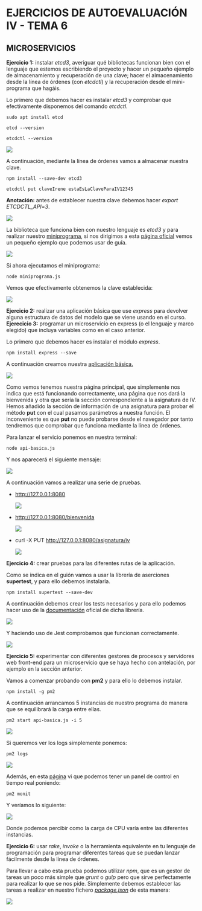 # EJERCICIOS DE AUTOEVALUACIÓN IV - TEMA 6
## MICROSERVICIOS
**Ejercicio 1:** instalar *etcd3*, averiguar qué bibliotecas funcionan bien con el lenguaje que estemos escribiendo el proyecto y hacer un pequeño ejemplo de almacenamiento y recuperación de una clave; hacer el almacenamiento desde la línea de órdenes (con *etcdctl*) y la recuperación desde el mini-programa que hagáis.

Lo primero que debemos hacer es instalar *etcd3* y comprobar que efectivamente disponemos del comando *etcdctl*.

~~~
sudo apt install etcd

etcd --version

etcdctl --version
~~~

![](imagenes/etcd-instalado.png)

A continuación, mediante la línea de órdenes vamos a almacenar nuestra clave.
~~~
npm install --save-dev etcd3

etcdctl put claveIrene estaEsLaClaveParaIV12345
~~~

**Anotación:** antes de establecer nuestra clave debemos hacer *export ETCDCTL_API=3*.

![](imagenes/clave-irene.png)

La biblioteca que funciona bien con nuestro lenguaje es *etcd3* y para realizar nuestro [miniprograma](https://github.com/irenecj/ejercicios-autoevaluacion-IV/blob/main/etcd/miniprograma.js), si nos dirigimos a esta [página oficial](https://www.npmjs.com/package/etcd3) vemos un pequeño ejemplo que podemos usar de guía.

![](imagenes/miniprograma.png)

Si ahora ejecutamos el miniprograma:
~~~
node miniprograma.js
~~~

Vemos que efectivamente obtenemos la clave establecida:

![](imagenes/resultado-clave.png)


**Ejercicio 2:** realizar una aplicación básica que use *express* para devolver alguna estructura de datos del modelo que se viene usando en el curso.
**Ejerecicio 3:** programar un microservicio en express (o el lenguaje y marco elegido) que incluya variables como en el caso anterior.

Lo primero que debemos hacer es instalar el módulo *express*.
~~~
npm install express --save
~~~

A continuación creamos nuestra [aplicación básica.](https://github.com/irenecj/ejercicios-autoevaluacion-IV/blob/main/TEMA6/express/api-basica.js)

![](imagenes/apiBasica.png)

Como vemos tenemos nuestra página principal, que simplemente nos indica que está funcionando correctamente, una página que nos dará la bienvenida y otra que sería la sección correspondiente a la asignatura de IV.
Hemos añadido la sección de información de una asignatura para probar el método **put** con el cual pasamos parámetros a nuestra función.
El inconveniente es que **put** no puede probarse desde el navegador por tanto tendremos que comprobar que funciona mediante la línea de órdenes.

Para lanzar el servicio ponemos en nuestra terminal:
~~~
node api-basica.js
~~~

Y nos aparecerá el siguiente mensaje:

![](imagenes/mensaje-escuchando.png)

A continuación vamos a realizar una serie de pruebas.
- http://127.0.0.1:8080

  ![](imagenes/pruebaPrincipal.png)

- http://127.0.0.1:8080/bienvenida

  ![](imagenes/pruebaBienvenida.png)

- curl -X PUT http://127.0.0.1:8080/asignatura/iv

  ![](imagenes/pruebaAsignatura.png)

**Ejercicio 4:** crear pruebas para las diferentes rutas de la aplicación.

Como se indica en el guión vamos a usar la librería de aserciones **supertest**, y para ello debemos instalarla.
~~~
npm install supertest --save-dev
~~~

A continuación debemos crear los tests necesarios y para ello podemos hacer uso de la [documentación](https://www.npmjs.com/package/supertest) oficial de dicha librería.

![](imagenes/api-test.png)

Y haciendo uso de Jest comprobamos que funcionan correctamente.

![](imagenes/test.png)

**Ejercicio 5:** experimentar con diferentes gestores de procesos y servidores web front-end para un microservicio que se haya hecho con antelación, por ejemplo en la sección anterior.

Vamos a comenzar probando con **pm2** y para ello lo debemos instalar.
~~~
npm install -g pm2
~~~

A continuación arrancamos 5 instancias de nuestro programa de manera que se equilibrará la carga entre ellas.
~~~
pm2 start api-basica.js -i 5
~~~

![](imagenes/pm2-start.png)

Si queremos ver los logs simplemente ponemos:
~~~
pm2 logs
~~~

![](imagenes/pm2-logs.png)

Además, en esta [página](https://pm2.keymetrics.io/docs/usage/quick-start/) vi que podemos tener un panel de control en tiempo real poniendo:
~~~
pm2 monit
~~~
Y veríamos lo siguiente:

![](imagenes/pm2-monit.png)

Donde podemos percibir como la carga de CPU varía entre las diferentes instancias.

**Ejercicio 6:** usar *rake*, *invoke* o la herramienta equivalente en tu lenguaje de programación para programar diferentes tareas que se puedan lanzar fácilmente desde la línea de órdenes.

Para llevar a cabo esta prueba podemos utilizar *npm*, que es un gestor de tareas un poco más simple que *grunt* o *gulp* pero que sirve perfectamente para realizar lo que se nos pide.
Simplemente debemos establecer las tareas a realizar en nuestro fichero [*package.json*](https://github.com/irenecj/ejercicios-autoevaluacion-IV/blob/main/package.json) de esta manera:

![](imagenes/tareas-pm2.png)

